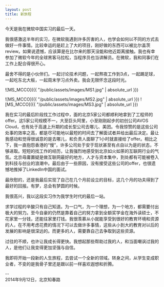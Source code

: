 ```yaml
---
layout: post
title: 新旅程
---
```

今天是我在微软中国实习的最后一天。

我很感激这半年的实习，在微软我遇到许多厉害的人，也学会如何以不同的方式去做好一件事情。比较幸运的是赶上了大的项目，刚好做的东西可以被比尔盖茨review。如果说遗憾，应该算是在比尔来的那天没能和他近距离接触。我也有幸参加了微软今年的全球黑客马拉松，当程序员也当讲解员。在微软，我和同事们在工作上配合得很开心。

最舍不得的是小伙伴们。一起讨论技术问题，一起熬夜工作到3点，一起踢足球，一起吃东北大板，一起周末学习点外卖。我会无限怀念这段时光。

![MS_MCCO]({{ "/public/assets/images/MS1.jpg" | absolute_url }})
<!-- more -->
![MS_MCCO]({{ "/public/assets/images/MS2.jpg" | absolute_url }})
![MS_MCCO]({{ "/public/assets/images/MS3.jpg" | absolute_url }})

我在实习的最后阶段找工作过程中，面的北京5家公司都顺利地拿到了工程师的offer。这5家公司规模不一，大至巨头阿里，小至刚刚起步的初创公司AVOS Cloud，也有处于高速上升期的成长型公司去哪儿、美团。令我惊赞的是这些公司处事的效率之高，都是尽可能地以最短的时间去了解面试者并给出最后决定。最让我感动和觉得很诚意的是去哪儿，和负责人面聊了1小时就直接给了offer。相比之下，我一直抱怨香港的“慢”，许多公司处于安于现状甚至有点自以为是的状态，不够进取。短短的找工作的经历，让我强烈地感受到北京如火如荼的互联网行业的气氛。北京毋庸置疑是做互联网最好的地方，人才与资本集中，到处都有可能被卷入到科技与创业的浪潮中。最后由于一些原因，没有接受这些公司的offer，也很遗憾地推掉了LinkedIn中国的面试。

最欣慰的，还是我最后实现了自己在几个月前设立的目标，这几个月的功夫得到了最好的回报。有梦，总会有梦圆的时候。

我很高兴，我以这段实习作为我学生时代的最后一站。

求学过程的辛酸只有自己知道。为一口气，为一个理想，为一个地方，都需要付出极大的努力。至今自豪的仍然是靠着自己的努力拿到全额奖学金在海外读硕士，不花家里一分钱，还能往家里打钱。我很羡慕从小就能享受到很好的教育环境和资源的人，在不用考虑花费的情况下可以去做许多事情，这些从小到大的教育对以后的发展的影响是很深远的。而更多的人，需要靠自己去争取到这些资源。

过往的不顺，也许让我成长得更快。我想起那些帮助过我的人，和当面嘲讽过我的人，是他们让我变得更加坚强与自信。

我即将开始一段新的人生旅程，去尝试一个全新的领域。转身之间，从学生变成职业者，不变的是我骨子里还是跟以前一样喜欢遐想和折腾。

--  
2014年9月12日，北京知春路
